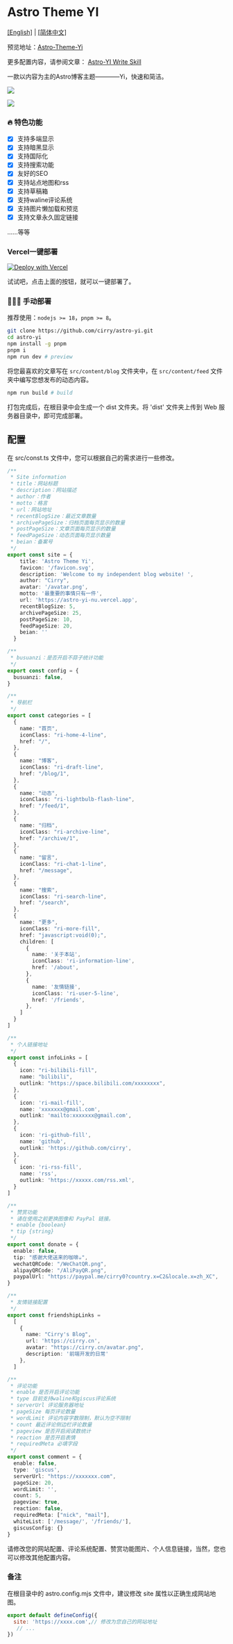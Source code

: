 # Astro Theme YI

[[English]](./README.md) | [[简体中文]](./README-ZH-CN.md)

预览地址：[Astro-Theme-Yi](https://astro-yi-nu.vercel.app/)

更多配置内容，请参阅文章： [Astro-YI Write Skill](https://cirry.cn/blog/frontend/astro/config-and-write-skill)

一款以内容为主的Astro博客主题————Yi，快速和简洁。

![](https://pic-19d9.obs.cn-east-3.myhuaweicloud.com/astroyi/home.png)

![](https://pic-19d9.obs.cn-east-3.myhuaweicloud.com/astroyi/post-white.png)

### 🔥 特色功能

- [x] 支持多端显示
- [x] 支持暗黑显示
- [x] 支持国际化
- [x] 支持搜索功能
- [x] 友好的SEO
- [x] 支持站点地图和rss
- [x] 支持草稿箱
- [x] 支持waline评论系统
- [x] 支持图片懒加载和预览
- [x] 支持文章永久固定链接

......等等

### Vercel一键部署

[![Deploy with Vercel](https://vercel.com/button)](https://vercel.com/import/project?template=https%3A%2F%2Fgithub.com%2Fcirry%2Fastro-yi)

试试吧，点击上面的按钮，就可以一键部署了。

### 👨🏻‍💻 手动部署

推荐使用：`nodejs >= 18`，`pnpm >= 8`。

```bash
git clone https://github.com/cirry/astro-yi.git
cd astro-yi
npm install -g pnpm
pnpm i 
npm run dev # preview
```

将您最喜欢的文章写在 `src/content/blog` 文件夹中，在 `src/content/feed` 文件夹中编写您想发布的动态内容。

```bash
npm run build # build
```

打包完成后，在根目录中会生成一个 dist 文件夹。将 'dist' 文件夹上传到 Web 服务器目录中，即可完成部署。

## 配置

在 src/const.ts 文件中，您可以根据自己的需求进行一些修改。

```ts
/**
 * Site information
 * title：网站标题
 * description：网站描述
 * author：作者
 * motto：格言
 * url：网站地址
 * recentBlogSize：最近文章数量
 * archivePageSize：归档页面每页显示的数量
 * postPageSize：文章页面每页显示的数量
 * feedPageSize：动态页面每页显示数量
 * beian：备案号
 */
export const site = {
    title: 'Astro Theme Yi',
    favicon: '/favicon.svg',
    description: 'Welcome to my independent blog website! ',
    author: "Cirry",
    avatar: '/avatar.png',
    motto: '最重要的事情只有一件',
    url: 'https://astro-yi-nu.vercel.app',
    recentBlogSize: 5,
    archivePageSize: 25,
    postPageSize: 10,
    feedPageSize: 20,
    beian: ''
  }

/**
 * busuanzi：是否开启不蒜子统计功能
 */
export const config = {
  busuanzi: false,
}

/**
 * 导航栏
 */
export const categories = [
  {
    name: "首页",
    iconClass: "ri-home-4-line",
    href: "/",
  },
  {
    name: "博客",
    iconClass: "ri-draft-line",
    href: "/blog/1",
  },
  {
    name: "动态",
    iconClass: "ri-lightbulb-flash-line",
    href: "/feed/1",
  },
  {
    name: "归档",
    iconClass: "ri-archive-line",
    href: "/archive/1",
  },
  {
    name: "留言",
    iconClass: "ri-chat-1-line",
    href: "/message",
  },
  {
    name: "搜索",
    iconClass: "ri-search-line",
    href: "/search",
  },
  {
    name: "更多",
    iconClass: "ri-more-fill",
    href: "javascript:void(0);",
    children: [
      {
        name: '关于本站',
        iconClass: 'ri-information-line',
        href: '/about',
      },
      {
        name: '友情链接',
        iconClass: 'ri-user-5-line',
        href: '/friends',
      },
    ]
  }
]

/**
 * 个人链接地址
 */
export const infoLinks = [
  {
    icon: "ri-bilibili-fill",
    name: "bilibili",
    outlink: "https://space.bilibili.com/xxxxxxxx",
  },
  {
    icon: 'ri-mail-fill',
    name: 'xxxxxxx@gmail.com',
    outlink: 'mailto:xxxxxxx@gmail.com',
  },
  {
    icon: 'ri-github-fill',
    name: 'github',
    outlink: 'https://github.com/cirry',
  },
  {
    icon: 'ri-rss-fill',
    name: 'rss',
    outlink: 'https://xxxxx.com/rss.xml',
  }
]

/**
 * 赞赏功能
 * 请在使用之前更换图像和 PayPal 链接。
 * enable {boolean}
 * tip {string}
 */
export const donate = {
  enable: false,
  tip: "感谢大佬送来的咖啡☕",
  wechatQRCode: "/WeChatQR.png",
  alipayQRCode: "/AliPayQR.png",
  paypalUrl: "https://paypal.me/cirry0?country.x=C2&locale.x=zh_XC",
}

/**
 * 友情链接配置
 */
export const friendshipLinks =
  [
    {
      name: "Cirry's Blog",
      url: 'https://cirry.cn',
      avatar: "https://cirry.cn/avatar.png",
      description: '前端开发的日常'
    },
  ]

/**
 * 评论功能
 * enable 是否开启评论功能
 * type 目前支持waline和giscus评论系统
 * serverUrl 评论服务器地址
 * pageSize 每页评论数量
 * wordLimit 评论内容字数限制，默认为空不限制
 * count 最近评论侧边栏评论数量
 * pageview 是否开启阅读数统计
 * reaction 是否开启表情
 * requiredMeta 必填字段
 */
export const comment = {
  enable: false,
  type: 'giscus',
  serverUrl: "https://xxxxxxx.com",
  pageSize: 20,
  wordLimit: '',
  count: 5,
  pageview: true,
  reaction: false,
  requiredMeta: ["nick", "mail"],
  whiteList: ['/message/', '/friends/'],
  giscusConfig: {}
}
```


请修改您的网站配置、评论系统配置、赞赏功能图片、个人信息链接，当然，您也可以修改其他配置内容。

### 备注

在根目录中的 astro.config.mjs 文件中，建议修改 site 属性以正确生成网站地图。

```js
export default defineConfig({
  site: 'https://xxxx.com',// 修改为您自己的网站地址
   // ...
})
```

